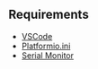 ## **Requirements**
- [VSCode](https://code.visualstudio.com/)
- [Platformio.ini](https://marketplace.visualstudio.com/items?itemName=platformio.platformio-ide)
- [Serial Monitor](https://marketplace.visualstudio.com/items?itemName=ms-vscode.vscode-serial-monitor)
